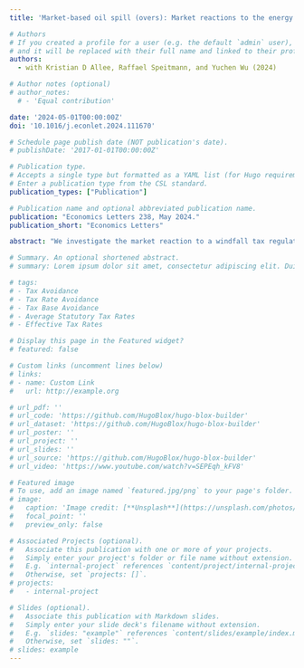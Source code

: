 ```yaml
---
title: 'Market-based oil spill (overs): Market reactions to the energy windfall tax announcements and disclosures in the United Kingdom'

# Authors
# If you created a profile for a user (e.g. the default `admin` user), write the username (folder name) here
# and it will be replaced with their full name and linked to their profile.
authors:
  - with Kristian D Allee, Raffael Speitmann, and Yuchen Wu (2024)

# Author notes (optional)
# author_notes:
  # - 'Equal contribution'

date: '2024-05-01T00:00:00Z'
doi: '10.1016/j.econlet.2024.111670'

# Schedule page publish date (NOT publication's date).
# publishDate: '2017-01-01T00:00:00Z'

# Publication type.
# Accepts a single type but formatted as a YAML list (for Hugo requirements).
# Enter a publication type from the CSL standard.
publication_types: ["Publication"]

# Publication name and optional abbreviated publication name.
publication: "Economics Letters 238, May 2024."
publication_short: "Economics Letters"

abstract: "We investigate the market reaction to a windfall tax regulation announcement for oil and gas firms in the UK. We find that firms subject to the windfall tax experience a significant abnormal price effect of 6.0 to 7.3 %. The effect is concentrated among large and more profitable firms. The results also show that firms voluntarily disclose more precise information after the regulation to offset the negative abnormal price reaction at the windfall tax announcement date. Evidence suggests that these disclosures are largely effective at allaying the price effects associated with increased investor disagreement. Moreover, our analyses show that firms within the same industry experience a negative spillover effect and decreased investor demand associated with heightened policy uncertainty about the implementation of windfall tax regulation."

# Summary. An optional shortened abstract.
# summary: Lorem ipsum dolor sit amet, consectetur adipiscing elit. Duis posuere tellus ac convallis placerat. Proin tincidunt magna sed ex sollicitudin condimentum.

# tags: 
# - Tax Avoidance
# - Tax Rate Avoidance
# - Tax Base Avoidance
# - Average Statutory Tax Rates
# - Effective Tax Rates

# Display this page in the Featured widget?
# featured: false

# Custom links (uncomment lines below)
# links:
# - name: Custom Link
#   url: http://example.org

# url_pdf: ''
# url_code: 'https://github.com/HugoBlox/hugo-blox-builder'
# url_dataset: 'https://github.com/HugoBlox/hugo-blox-builder'
# url_poster: ''
# url_project: ''
# url_slides: ''
# url_source: 'https://github.com/HugoBlox/hugo-blox-builder'
# url_video: 'https://www.youtube.com/watch?v=SEPEqh_kFV8'

# Featured image
# To use, add an image named `featured.jpg/png` to your page's folder.
# image:
#   caption: 'Image credit: [**Unsplash**](https://unsplash.com/photos/pLCdAaMFLTE)'
#   focal_point: ''
#   preview_only: false

# Associated Projects (optional).
#   Associate this publication with one or more of your projects.
#   Simply enter your project's folder or file name without extension.
#   E.g. `internal-project` references `content/project/internal-project/index.md`.
#   Otherwise, set `projects: []`.
# projects:
#   - internal-project

# Slides (optional).
#   Associate this publication with Markdown slides.
#   Simply enter your slide deck's filename without extension.
#   E.g. `slides: "example"` references `content/slides/example/index.md`.
#   Otherwise, set `slides: ""`.
# slides: example
---
```

